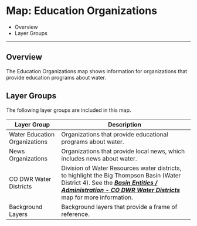# Map: Education Organizations #

*   Overview
*   Layer Groups

-----------

## Overview ##

The Education Organizations map shows information for
organizations that provide education programs about water.

## Layer Groups ##

The following layer groups are included in this map.

| **Layer Group** | **Description** |
| -- | -- |
| Water Education Organizations | Organizations that provide educational programs about water. |
| News Organizations | Organizations that provide local news, which includes news about water. |
| CO DWR Water Districts | Division of Water Resources water districts, to highlight the Big Thompson Basin (Water District 4).  See the [***Basin Entities / Administration - CO DWR Water Districts***](#map/entities-codwr-waterdistricts) map for more information. |
| Background Layers | Background layers that provide a frame of reference. |
